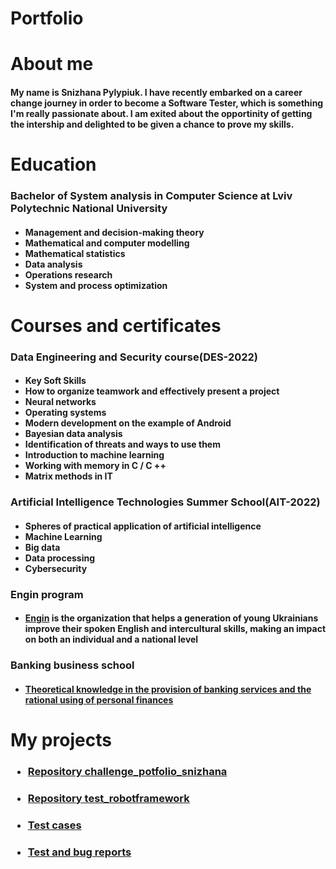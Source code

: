 # Portfolio
# About me
<h4>My name is Snizhana Pylypiuk. I have recently embarked on a career change journey in order to become a Software Tester, which is something I'm really passionate about. I am exited about the opportinity of getting the intership and delighted to be given a chance to prove my skills.

# Education
<h3>Bachelor of System analysis in Computer Science at Lviv Polytechnic National University
<h4>

* Management and decision-making theory
* Mathematical and computer modelling
* Mathematical statistics
* Data analysis
* Operations research
* System and process optimization

# Courses and certificates
<h3>Data Engineering and Security course(DES-2022)
<h4>

* Key Soft Skills
* How to organize teamwork and effectively present a project
* Neural networks
* Operating systems
* Modern development on the example of Android
* Bayesian data analysis
* Identification of threats and ways to use them
* Introduction to machine learning
* Working with memory in C / C ++
* Matrix methods in IT

<h3>Artificial Intelligence Technologies Summer School(AIT-2022)
<h4>

* Spheres of practical application of artificial intelligence
* Machine Learning
* Big data
* Data processing
* Cybersecurity

<h3>Engin program
<h4>

* [Engin](https://www.enginprogram.org/) is the organization that helps a generation of young Ukrainians improve their spoken
English and intercultural skills, making an impact on both an individual and a national level

<h3>Banking business school
<h4>

* [Theoretical knowledge in the provision of banking services
and the rational using of personal finances](https://juniorbank.com.ua/school)

# My projects
<h3>

* [Repository challenge_potfolio_snizhana](https://github.com/Snowflakeeee/challenge_portfolio_snizhana)
<h3>

* [Repository test_robotframework](https://github.com/Snowflakeeee/test_robotframework)
<h3>

* [Test cases](https://drive.google.com/drive/folders/1OCYaRSgf2pvpfmjhsWE3zX0DNiVqCSJN?usp=sharing)
<h3>

* [Test and bug reports](https://drive.google.com/drive/folders/1XsM_btyf4rvYZfPkXiYwLX2dbmu_apHx?usp=sharing)







